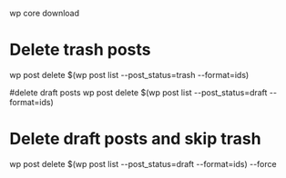 wp core download


# Delete trash posts
wp post delete $(wp post list --post_status=trash --format=ids)

#delete draft posts
wp post delete $(wp post list --post_status=draft --format=ids)

# Delete draft posts and skip trash
wp post delete $(wp post list --post_status=draft --format=ids) --force
